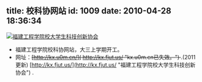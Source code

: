 title: 校科协网站
id: 1009
date: 2010-04-28 18:36:34
---

[![](http://a.kainy.cn/201004/kxumcn.png "福建工程学院校大学生科技创新协会")](http://a.kainy.cn/201004/kxumcn.png)

*   福建工程学院校科协网站，大三上学期开工。
*   网址：<del>[http://kx.u0m.cn/]( http://kx.fjut.us/ "kx.u0m.cn已失效。") </del>.(2011更新) [http://kx.fjut.us/](http://kx.fjut.us/ "福建工程学院校大学生科技创新协会") .